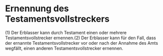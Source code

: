 # Ernennung des Testamentsvollstreckers

(1) Der Erblasser kann durch Testament einen oder mehrere Testamentsvollstrecker ernennen.(2) Der Erblasser kann für den Fall, dass der ernannte Testamentsvollstrecker vor oder nach der Annahme des Amts wegfällt, einen anderen Testamentsvollstrecker ernennen. 

